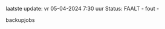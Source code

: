 laatste update: 
vr 05-04-2024  7:30   uur 
Status: FAALT - fout - 
<div class="service R">backupjobs</div>